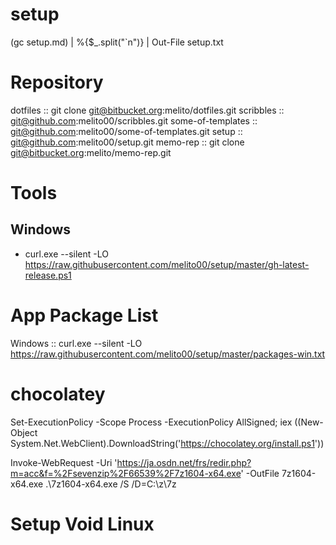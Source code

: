 # setup

(gc setup.md) | %{$_.split("`n")} | Out-File setup.txt

# Repository

dotfiles :: git clone git@bitbucket.org:melito/dotfiles.git
scribbles :: git@github.com:melito00/scribbles.git
some-of-templates :: git@github.com:melito00/some-of-templates.git
setup :: git@github.com:melito00/setup.git
memo-rep :: git clone git@bitbucket.org:melito/memo-rep.git

# Tools

## Windows

- curl.exe --silent -LO https://raw.githubusercontent.com/melito00/setup/master/gh-latest-release.ps1

# App Package List

Windows :: curl.exe --silent -LO https://raw.githubusercontent.com/melito00/setup/master/packages-win.txt

# chocolatey

Set-ExecutionPolicy -Scope Process -ExecutionPolicy AllSigned;  iex ((New-Object System.Net.WebClient).DownloadString('https://chocolatey.org/install.ps1'))

Invoke-WebRequest -Uri 'https://ja.osdn.net/frs/redir.php?m=acc&f=%2Fsevenzip%2F66539%2F7z1604-x64.exe' -OutFile 7z1604-x64.exe
.\7z1604-x64.exe /S /D=C:\z\7z

# Setup Void Linux


